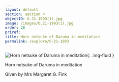 ```yaml
---
layout: default
section: section 4
objectID: O.21-1993(1).jpg
image: /images/O.21-1993(1).jpg
order: 28
priref:
title: Horn netsuke of Daruma in meditation
permalink: /explore/O-21-1993
---
```

![Horn netsuke of Daruma in meditation]({{site.baseurl}}/images/O.21-1993(1).jpg){: .img-fluid }

Horn netsuke of Daruma in meditation

Given by Mrs Margaret G. Fink
